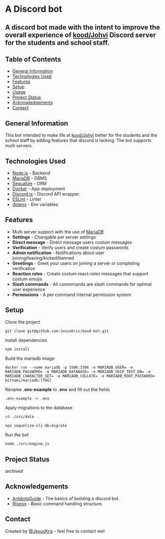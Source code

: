 <!-- ctrl + shift + v to preview -->
# A Discord bot


## A discord bot made with the intent to improve the overall experience of [kood/Johvi](https://kood.tech/) Discord server for the students and school staff.


## Table of Contents
* [General Information](#general-information)
* [Technologies Used](#technologies-used)
* [Features](#features)
* [Setup](#setup)
* [Usage](#usage)
* [Project Status](#project-status)
* [Acknowledgements](#acknowledgements)
* [Contact](#contact)


## General Information

This bot intended to make life at [kood/Johvi](https://kood.tech/) better for the students and the school staff by adding features that discord is lacking. The bot supports multi servers. 


## Technologies Used
- [Node.js](https://nodejs.dev/) - Backend
- [MariaDB](https://mariadb.org/) - DBMS
- [Sequalize](https://www.npmjs.com/package/sequelize) - ORM
- [Docker](https://www.docker.com/) - App deployment
- [Discord.js](https://www.npmjs.com/package/discord.js) - Discord API wrapper.
- [ESLint](https://www.npmjs.com/package/eslint) - Linter
- [dotenv](https://www.npmjs.com/package/dotenv) - Env variables


## Features
- Multi server support with the use of [MariaDB](https://mariadb.org/)
- **Settings** - Changable per server settings
- **Direct message** - Direct message users costum messages
- **Verification** - Verify users and create costum passwords
- **Admin notification** - Notifications about user joining/leaving/kicked/banned
- **Greetings** - Greet your users on joining a server or completing verification
- **Reaction roles** - Create costum react-roles messages that support costum emojis 
- **Slash commands** - All commmands are slash commands for optimal user experience
- **Permissions** - A per command internal permission system 

## Setup
Clone the project
```
git clone git@github.com:JesusKris/kood-bot.git
```
Install dependencies
```
npm install
```
Build the mariadb image 
```
docker run --name mariadb -p 3306:3306 -e MARIADB_USER= -e MARIADB_PASSWORD= -e MARIADB_DATABASE= -e MARIADB_SKIP_TEST_DB= -e MARIADB_CHARACTER_SET= -e MARIADB_COLLATE= -e MARIADB_ROOT_PASSWORD= bitnami/mariadb:[TAG]
```
Rename **.env-example** to **.env** and fill out the fields
```
.env-example -> .env
```
Apply migrations to the database
```bash
cd ./src/data

npx sequelize-cli db:migrate
```
Run the bot
```bash
node ./src/engine.js
```

## Project Status
_archived_


## Acknowledgements
- [AnIdiotsGuide](https://github.com/AnIdiotsGuide/guidebot) - The basics of building a discord bot.
- [Rtxeon](https://github.com/Rtxeon/Command-Handler-V13-With-Custom-Prefix-For-Each-Guild) - Basic command handling structure.


## Contact
Created by [@JesusKris](https://github.com/JesusKris) - feel free to contact me!
